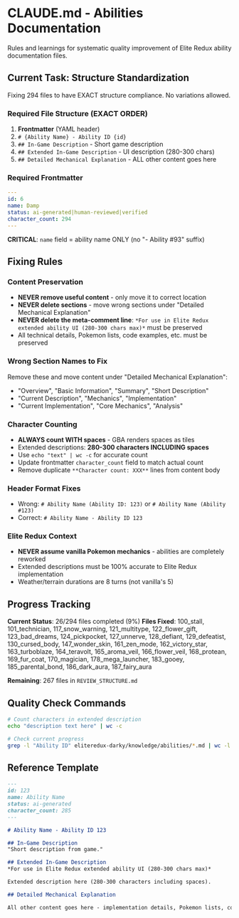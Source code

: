 # CLAUDE.md - Abilities Documentation

Rules and learnings for systematic quality improvement of Elite Redux ability documentation files.

## Current Task: Structure Standardization

Fixing 294 files to have EXACT structure compliance. No variations allowed.

### Required File Structure (EXACT ORDER)
1. **Frontmatter** (YAML header)
2. `# {Ability Name} - Ability ID {id}` 
3. `## In-Game Description` - Short game description
4. `## Extended In-Game Description` - UI description (280-300 chars)
5. `## Detailed Mechanical Explanation` - ALL other content goes here

### Required Frontmatter
```yaml
---
id: 6
name: Damp
status: ai-generated|human-reviewed|verified
character_count: 294
---
```

**CRITICAL**: `name` field = ability name ONLY (no "- Ability #93" suffix)

## Fixing Rules

### Content Preservation
- **NEVER remove useful content** - only move it to correct location
- **NEVER delete sections** - move wrong sections under "Detailed Mechanical Explanation"
- **NEVER delete the meta-comment line**: `*For use in Elite Redux extended ability UI (280-300 chars max)*` must be preserved
- All technical details, Pokemon lists, code examples, etc. must be preserved

### Wrong Section Names to Fix
Remove these and move content under "Detailed Mechanical Explanation":
- "Overview", "Basic Information", "Summary", "Short Description"
- "Current Description", "Mechanics", "Implementation"
- "Current Implementation", "Core Mechanics", "Analysis"

### Character Counting
- **ALWAYS count WITH spaces** - GBA renders spaces as tiles
- Extended descriptions: **280-300 characters INCLUDING spaces**
- Use `echo "text" | wc -c` for accurate count
- Update frontmatter `character_count` field to match actual count
- Remove duplicate `**Character count: XXX**` lines from content body

### Header Format Fixes
- Wrong: `# Ability Name (Ability ID: 123)` or `# Ability Name (Ability #123)`
- Correct: `# Ability Name - Ability ID 123`

### Elite Redux Context
- **NEVER assume vanilla Pokemon mechanics** - abilities are completely reworked
- Extended descriptions must be 100% accurate to Elite Redux implementation
- Weather/terrain durations are 8 turns (not vanilla's 5)

## Progress Tracking

**Current Status**: 26/294 files completed (9%)
**Files Fixed**: 100_stall, 101_technician, 117_snow_warning, 121_multitype, 122_flower_gift, 123_bad_dreams, 124_pickpocket, 127_unnerve, 128_defiant, 129_defeatist, 130_cursed_body, 147_wonder_skin, 161_zen_mode, 162_victory_star, 163_turboblaze, 164_teravolt, 165_aroma_veil, 166_flower_veil, 168_protean, 169_fur_coat, 170_magician, 178_mega_launcher, 183_gooey, 185_parental_bond, 186_dark_aura, 187_fairy_aura

**Remaining**: 267 files in `REVIEW_STRUCTURE.md`

## Quality Check Commands

```bash
# Count characters in extended description
echo "description text here" | wc -c

# Check current progress
grep -l "Ability ID" eliteredux-darky/knowledge/abilities/*.md | wc -l
```

## Reference Template

```markdown
---
id: 123
name: Ability Name
status: ai-generated
character_count: 285
---

# Ability Name - Ability ID 123

## In-Game Description
"Short description from game."

## Extended In-Game Description
*For use in Elite Redux extended ability UI (280-300 chars max)*

Extended description here (280-300 characters including spaces).

## Detailed Mechanical Explanation

All other content goes here - implementation details, Pokemon lists, code examples, strategic analysis, etc.
```